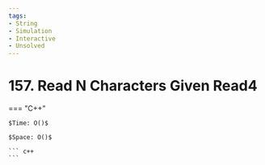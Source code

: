 ```yaml
---
tags:
- String
- Simulation
- Interactive
- Unsolved
---
```



# 157. Read N Characters Given Read4

=== "C++"

    $Time: O()$

    $Space: O()$

    ``` c++
    ```